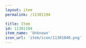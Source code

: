 ```yaml
---
layout: item
permalink: /11301194

title: Item
id: 11301194
item_name: 'Unknown'
icon_url: 'item/icon/11301040.png'
---
```

